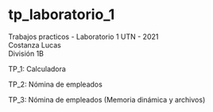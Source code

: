 # tp_laboratorio_1

Trabajos practicos - Laboratorio 1 UTN - 2021<br>
Costanza Lucas <br>
División 1B <br>

TP_1: Calculadora <br>

TP_2: Nómina de empleados <br>

TP_3: Nómina de empleados (Memoria dinámica y archivos)
